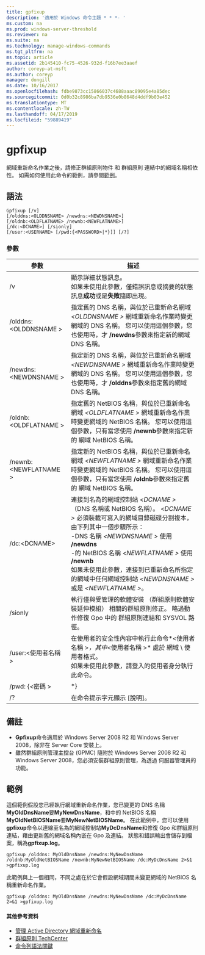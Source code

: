 ```yaml
---
title: gpfixup
description: '適用於 Windows 命令主題 * * *- '
ms.custom: na
ms.prod: windows-server-threshold
ms.reviewer: na
ms.suite: na
ms.technology: manage-windows-commands
ms.tgt_pltfrm: na
ms.topic: article
ms.assetid: 2b145410-fc75-4526-932d-f16b7ee3aaef
author: coreyp-at-msft
ms.author: coreyp
manager: dongill
ms.date: 10/16/2017
ms.openlocfilehash: fdbe9873cc15866037c4688aaac89095e4a85dec
ms.sourcegitcommit: 0d0b32c8986ba7db9536e0b8648d4ddf9b03e452
ms.translationtype: MT
ms.contentlocale: zh-TW
ms.lasthandoff: 04/17/2019
ms.locfileid: "59889419"
---
```

# <a name="gpfixup"></a>gpfixup



網域重新命名作業之後，請修正群組原則物件 和 群組原則 連結中的網域名稱相依性。 如需如何使用此命令的範例，請參閱[範例](#BKMK_Examples)。

## <a name="syntax"></a>語法

```
Gpfixup [/v] 
[/olddns:<OLDDNSNAME> /newdns:<NEWDNSNAME>] 
[/oldnb:<OLDFLATNAME> /newnb:<NEWFLATNAME>] 
[/dc:<DCNAME>] [/sionly] 
[/user:<USERNAME> [/pwd:{<PASSWORD>|*}]] [/?]
```

### <a name="parameters"></a>參數

|參數|描述|
|---------|-----------|
|/v|顯示詳細狀態訊息。</br>如果未使用此參數，僅錯誤訊息或摘要的狀態訊息**成功**或是**失敗**隨即出現。|
|/olddns:\<OLDDNSNAME >|指定舊的 DNS 名稱，與位於已重新命名網域 *\<OLDDNSNAME >* 網域重新命名作業時變更網域的 DNS 名稱。 您可以使用這個參數，您也使用時，才 **/newdns**參數來指定新的網域 DNS 名稱。|
|/newdns:\<NEWDNSNAME >|指定新的 DNS 名稱，與位於已重新命名網域 *\<NEWDNSNAME >* 網域重新命名作業時變更網域的 DNS 名稱。 您可以使用這個參數，您也使用時，才 **/olddns**參數來指定舊的網域 DNS 名稱。|
|/oldnb:\<OLDFLATNAME >|指定舊的 NetBIOS 名稱，與位於已重新命名網域 *\<OLDFLATNAME >* 網域重新命名作業時變更網域的 NetBIOS 名稱。 您可以使用這個參數，只有當您使用 **/newnb**參數來指定新的 網域 NetBIOS 名稱。|
|/newnb:\<NEWFLATNAME >|指定新的 NetBIOS 名稱，與位於已重新命名網域 *\<NEWFLATNAME >* 網域重新命名作業時變更網域的 NetBIOS 名稱。 您可以使用這個參數，只有當您使用 **/oldnb**參數來指定舊的 網域 NetBIOS 名稱。|
|/dc:\<DCNAME>|連接到名為的網域控制站 *\<DCNAME >* （DNS 名稱或 NetBIOS 名稱）。 *\<DCNAME >* 必須裝載可寫入的網域目錄磁碟分割複本，由下列其中一個步驟所示：</br>-DNS 名稱 *\<NEWDNSNAME >* 使用 **/newdns**</br>-的 NetBIOS 名稱 *\<NEWFLATNAME >* 使用 **/newnb**</br>如果未使用此參數，連接到已重新命名所指定的網域中任何網域控制站 *\<NEWDNSNAME >* 或是 *\<NEWFLATNAME >*。|
|/sionly|執行僅與受管理的軟體安裝 （群組原則軟體安裝延伸模組） 相關的群組原則修正。 略過動作修復 Gpo 中的 群組原則連結和 SYSVOL 路徑。|
|/user:\<使用者名稱 >|在使用者的安全性內容中執行此命令*\<使用者名稱 >*，其中*\<使用者名稱 >* 處於 網域 \ 使用者格式。</br>如果未使用此參數，請登入的使用者身分執行此命令。|
|/pwd: {\<密碼 >|*}|指定的密碼，以使用其他安全性內容 **/user**。 如果 **&#42;** 指定而不使用密碼，提示您輸入密碼。|
|/?|在命令提示字元顯示 [說明]。|

## <a name="remarks"></a>備註

-   **Gpfixup**命令適用於 Windows Server 2008 R2 和 Windows Server 2008，除非在 Server Core 安裝上。
-   雖然群組原則管理主控台 (GPMC) 隨附於 Windows Server 2008 R2 和 Windows Server 2008，您必須安裝群組原則管理，為透過 伺服器管理員的功能。

## <a name="BKMK_Examples"></a>範例

這個範例假設您已經執行網域重新命名作業，您已變更的 DNS 名稱**MyOldDnsName**要**MyNewDnsName**，和中的 NetBIOS 名稱**MyOldNetBIOSName**要**MyNewNetBIOSName**。 在此範例中，您可以使用**gpfixup**命令以連線至名為的網域控制站**MyDcDnsName**和修復 Gpo 和群組原則連結，藉由更新舊的網域名稱內嵌在 Gpo 及連結。 狀態和錯誤輸出會儲存到檔案，稱為**gpfixup.log**。
```
gpfixup /olddns: MyOldDnsName /newdns:MyNewDnsName /oldnb:MyOldNetBIOSName /newnb:MyNewNetBIOSName /dc:MyDcDnsName 2>&1 >gpfixup.log
```
此範例與上一個相同，不同之處在於它會假設網域期間未變更網域的 NetBIOS 名稱重新命名作業。
```
gpfixup /olddns: MyOldDnsName /newdns:MyNewDnsName /dc:MyDcDnsName 2>&1 >gpfixup.log
```

#### <a name="additional-references"></a>其他參考資料

-   [管理 Active Directory 網域重新命名](https://go.microsoft.com/fwlink/?LinkId=198385)
-   [群組原則 TechCenter](https://go.microsoft.com/fwlink/?LinkID=145531)
-   [命令列語法關鍵](command-line-syntax-key.md)